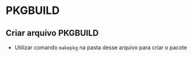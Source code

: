 # PKGBUILD

## Criar arquivo PKGBUILD
- Utilizar comando `makepkg` na pasta desse arquivo para criar o pacote
